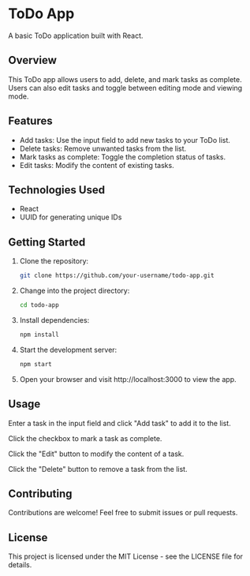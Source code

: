 # ToDo App

A basic ToDo application built with React.

## Overview

This ToDo app allows users to add, delete, and mark tasks as complete. Users can also edit tasks and toggle between editing mode and viewing mode.

## Features

- Add tasks: Use the input field to add new tasks to your ToDo list.
- Delete tasks: Remove unwanted tasks from the list.
- Mark tasks as complete: Toggle the completion status of tasks.
- Edit tasks: Modify the content of existing tasks.

## Technologies Used

- React
- UUID for generating unique IDs

## Getting Started

1. Clone the repository:

   ```bash
   git clone https://github.com/your-username/todo-app.git

2. Change into the project directory:

    ```bash
    cd todo-app

3. Install dependencies:

    ```bash
    npm install

4. Start the development server:

    ```bash
    npm start

5. Open your browser and visit http://localhost:3000 to view the app.

## Usage
Enter a task in the input field and click "Add task" to add it to the list.

Click the checkbox to mark a task as complete.

Click the "Edit" button to modify the content of a task.

Click the "Delete" button to remove a task from the list.

## Contributing
Contributions are welcome! Feel free to submit issues or pull requests.

## License
This project is licensed under the MIT License - see the LICENSE file for details.





